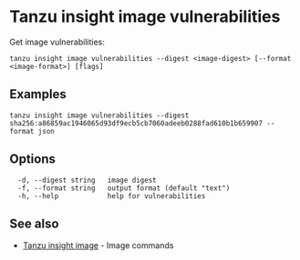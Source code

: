 # Tanzu insight image vulnerabilities

Get image vulnerabilities:

```
tanzu insight image vulnerabilities --digest <image-digest> [--format <image-format>] [flags]
```

## <a id='examples'></a>Examples

```
tanzu insight image vulnerabilities --digest sha256:a86859ac1946065d93df9ecb5cb7060adeeb0288fad610b1b659907 --format json
```

## <a id='options'></a>Options

```
  -d, --digest string   image digest
  -f, --format string   output format (default "text")
  -h, --help            help for vulnerabilities
```

## <a id='see-also'></a>See also

* [Tanzu insight image](insight-image.md)	 - Image commands
